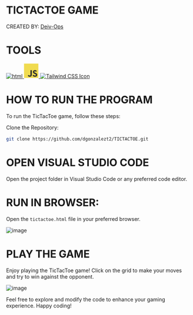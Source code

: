 # TICTACTOE GAME
CREATED BY: [Deiv-Ops](https://github.com/dgonzalezt2)

# TOOLS

<div>
     <p align="left">
<a href="https://html.com/" target="_blank" rel="noreferrer">
<img src="https://raw.githubusercontent.com/devicons/devicon/master/icons/html/html.svg" alt="html" width="40" height="40"/> </a>

<a href="https://developer.mozilla.org/en-US/docs/Web/JavaScript" target="_blank" rel="noreferrer">
<img src="https://raw.githubusercontent.com/devicons/devicon/master/icons/javascript/javascript-original.svg" alt="javascript" width="40" height="40"/> </a>

 <a href="https://tailwindcss.com/" target="_blank" rel="noreferrer">
            <img src="https://www.vectorlogo.zone/logos/tailwindcss/tailwindcss-icon.svg" alt="Tailwind CSS Icon" width="40" height="40"/>
        </a>


</div>


# HOW TO RUN THE PROGRAM
To run the TicTacToe game, follow these steps:

Clone the Repository:
```bash 
git clone https://github.com/dgonzalezt2/TICTACTOE.git
```

# OPEN VISUAL STUDIO CODE
Open the project folder in Visual Studio Code or any preferred code editor.

# RUN IN BROWSER:
Open the ```tictactoe.html``` file in your preferred browser.

![image](https://github.com/dgonzalezt2/TICTACTOE/assets/81880494/9dbd7805-cfca-47b6-bf38-c2b0761ce1e4)

# PLAY THE GAME

Enjoy playing the TicTacToe game! Click on the grid to make your moves and try to win against the opponent.

![image](https://github.com/dgonzalezt2/TICTACTOE/assets/81880494/ae7eca48-4323-4a5b-a684-63174dd44d1f)

Feel free to explore and modify the code to enhance your gaming experience. Happy coding!
